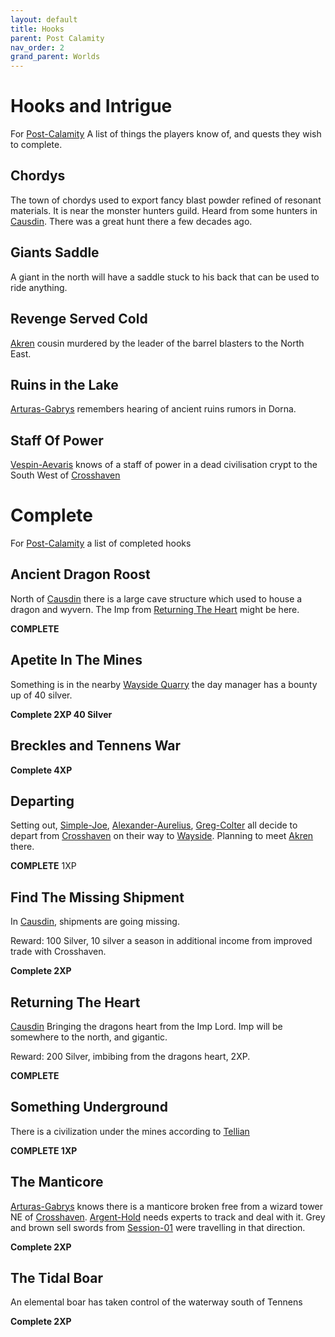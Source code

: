 ```yaml
---
layout: default
title: Hooks
parent: Post Calamity
nav_order: 2
grand_parent: Worlds
---
```

# Hooks and Intrigue
For [Post-Calamity](Post-Calamity) A list of things the players know of, and quests they wish to complete.

## Chordys
The town of chordys used to export fancy blast powder refined of resonant materials. It is near the monster hunters guild. Heard from some hunters in [Causdin](Game/Worlds/Post-Calamity/Causdin). There was a great hunt there a few decades ago.
## Giants Saddle
A giant in the north will have a saddle stuck to his back that can be used to ride anything.
## Revenge Served Cold
[Akren](Akren) cousin murdered by the leader of the barrel blasters to the North East.

## Ruins in the Lake
[Arturas-Gabrys](Arturas-Gabrys) remembers hearing of ancient ruins rumors in Dorna.

## Staff Of Power
[Vespin-Aevaris](Vespin-Aevaris) knows of a staff of power in a dead civilisation crypt to the South West of [Crosshaven](Crosshaven)

# Complete
For [Post-Calamity](Post-Calamity) a list of completed hooks

## Ancient Dragon Roost
North of [Causdin](Causdin) there is a large cave structure which used to house a dragon and wyvern. The Imp from [Returning The Heart](#Returning%20The%20Heart) might be here.

**COMPLETE**

## Apetite In The Mines
Something is in the nearby [Wayside Quarry](Wayside#Wayside%20Quarry) the day manager has a bounty up of 40 silver.

**Complete 2XP 40 Silver**

## Breckles and Tennens War

**Complete 4XP**

## Departing
Setting out, [Simple-Joe](Simple-Joe), [Alexander-Aurelius](Alexander-Aurelius), [Greg-Colter](Greg-Colter) all decide to depart from [Crosshaven](Crosshaven) on their way to [Wayside](Wayside). Planning to meet [Akren](Akren) there.

**COMPLETE** 1XP

## Find The Missing Shipment
In [Causdin](Causdin), shipments are going missing. 

Reward: 100 Silver, 10 silver a season in additional income from improved trade with Crosshaven.

**Complete 2XP**
## Returning The Heart
[Causdin](Causdin)
Bringing the dragons heart from the Imp Lord. Imp will be somewhere to the north, and gigantic.

Reward: 200 Silver, imbibing from the dragons heart, 2XP.

**COMPLETE**

## Something Underground
There is a civilization under the mines according to [Tellian](Session-02#Tellian)

**COMPLETE 1XP**

## The Manticore
[Arturas-Gabrys](Arturas-Gabrys) knows there is a manticore broken free from a wizard tower NE of [Crosshaven](Crosshaven). [Argent-Hold](Argent-Hold) needs experts to track and deal with it. Grey and brown sell swords from [Session-01](Session-01) were travelling in that direction.

**Complete 2XP**

## The Tidal Boar
An elemental boar has taken control of the waterway south of Tennens

**Complete 2XP**
